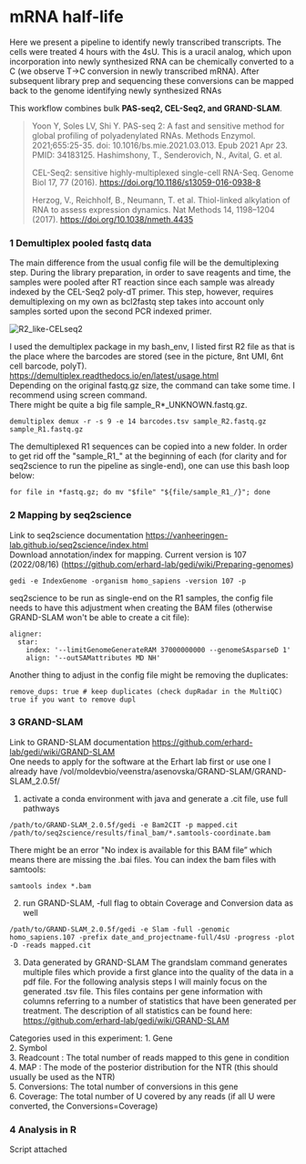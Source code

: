 # mRNA half-life

Here we present a pipeline to identify newly transcribed transcripts.
The cells were treated 4 hours with the 4sU. This is a uracil analog, which upon incorporation into newly synthesized RNA can be chemically converted to a C (we observe T->C conversion in newly transcribed mRNA). After subsequent library prep and sequencing these conversions can be mapped back to the genome identifying newly synthesized RNAs

This workflow combines bulk **PAS-seq2, CEL-Seq2, and GRAND-SLAM**.
> Yoon Y, Soles LV, Shi Y. PAS-seq 2: A fast and sensitive method for global profiling of polyadenylated RNAs. Methods Enzymol. 2021;655:25-35. doi: 10.1016/bs.mie.2021.03.013. Epub 2021 Apr 23. PMID: 34183125. Hashimshony, T., Senderovich, N., Avital, G. et al.
> 
> CEL-Seq2: sensitive highly-multiplexed single-cell RNA-Seq. Genome Biol 17, 77 (2016). https://doi.org/10.1186/s13059-016-0938-8
> 
> Herzog, V., Reichholf, B., Neumann, T. et al. Thiol-linked alkylation of RNA to assess expression dynamics. Nat Methods 14, 1198–1204 (2017). https://doi.org/10.1038/nmeth.4435


### 1 Demultiplex pooled fastq data
The main difference from the usual config file will be the demultiplexing step. During the library preparation, in order to save reagents and time, the samples were pooled after RT reaction since each sample was already indexed by the CEL-Seq2 poly-dT primer. This step, however, requires demultiplexing on my own as bcl2fastq step takes into account only samples sorted upon the second PCR indexed primer.

![R2_like-CELseq2](https://github.com/user-attachments/assets/aaac2b9e-b857-4bfe-9c9a-67c74a6536de)

I used the demultiplex package in my bash_env, I listed first R2 file as that is the place where the barcodes are stored (see in the picture, 8nt UMI, 6nt cell barcode, polyT). https://demultiplex.readthedocs.io/en/latest/usage.html  
Depending on the original fastq.gz size, the command can take some time. I recommend using screen command.  
There might be quite a big file sample_R*_UNKNOWN.fastq.gz.
```
demultiplex demux -r -s 9 -e 14 barcodes.tsv sample_R2.fastq.gz sample_R1.fastq.gz
```

The demultiplexed R1 sequences can be copied into a new folder. In order to get rid off the "sample_R1_" at the beginning of each (for clarity and for seq2science to run the pipeline as single-end), one can use this bash loop below:
```
for file in *fastq.gz; do mv "$file" "${file/sample_R1_/}"; done
```

### 2 Mapping by seq2science
Link to seq2science documentation https://vanheeringen-lab.github.io/seq2science/index.html   
Download annotation/index for mapping. Current version is 107 (2022/08/16) (https://github.com/erhard-lab/gedi/wiki/Preparing-genomes)
```
gedi -e IndexGenome -organism homo_sapiens -version 107 -p
```

seq2science to be run as single-end on the R1 samples, the config file needs to have this adjustment when creating the BAM files (otherwise GRAND-SLAM won't be able to create a cit file):
```
aligner:
  star:
    index: '--limitGenomeGenerateRAM 37000000000 --genomeSAsparseD 1'
    align: '--outSAMattributes MD NH'
```

Another thing to adjust in the config file might be removing the duplicates:
```
remove_dups: true # keep duplicates (check dupRadar in the MultiQC) true if you want to remove dupl
```

### 3 GRAND-SLAM
Link to GRAND-SLAM documentation https://github.com/erhard-lab/gedi/wiki/GRAND-SLAM  
One needs to apply for the software at the Erhart lab first or use one I already have /vol/moldevbio/veenstra/asenovska/GRAND-SLAM/GRAND-SLAM_2.0.5f/
1. activate a conda environment with java and generate a .cit file, use full pathways
```
/path/to/GRAND-SLAM_2.0.5f/gedi -e Bam2CIT -p mapped.cit /path/to/seq2science/results/final_bam/*.samtools-coordinate.bam
```
There might be an error "No index is available for this BAM file” which means there are missing the .bai files. You can index the bam files with samtools:
```
samtools index *.bam
```

2. run GRAND-SLAM, -full flag to obtain Coverage and Conversion data as well
```
/path/to/GRAND-SLAM_2.0.5f/gedi -e Slam -full -genomic homo_sapiens.107 -prefix date_and_projectname-full/4sU -progress -plot -D -reads mapped.cit
```

3. Data generated by GRAND-SLAM
The grandslam command generates multiple files which provide a first glance into the quality of the data in a pdf file. For the following analysis steps I will mainly focus on the generated .tsv file. This files contains per gene information with columns referring to a number of statistics that have been generated per treatment.
The description of all statistics can be found here: https://github.com/erhard-lab/gedi/wiki/GRAND-SLAM

  Categories used in this experiment:
    1. Gene  
    2. Symbol  
    3. Readcount : The total number of reads mapped to this gene in condition  
    4. MAP : The mode of the posterior distribution for the NTR (this should usually be used as the NTR)  
    5. Conversions: The total number of conversions in this gene  
    6. Coverage: The total number of U covered by any reads (if all U were converted, the Conversions=Coverage)

### 4 Analysis in R
Script attached

